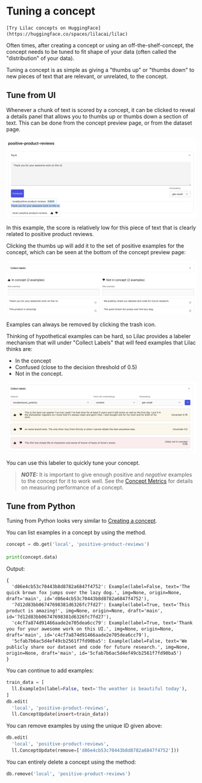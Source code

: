 # Tuning a concept

```{tip}
[Try Lilac concepts on HuggingFace](https://huggingface.co/spaces/lilacai/lilac)
```

Often times, after creating a concept or using an off-the-shelf-concept, the concept needs to be
tuned to fit shape of your data (often called the "distribution" of your data).

Tuning a concept is as simple as giving a "thumbs up" or "thumbs down" to new pieces of text that
are relevant, or unrelated, to the concept.

## Tune from UI

Whenever a chunk of text is scored by a concept, it can be clicked to reveal a details panel that
allows you to thumbs up or thumbs down a section of text. This can be done from the concept preview
page, or from the dataset page.

<img src="../_static/concepts/concept_tune.png"></img>

In this example, the score is relatively low for this piece of text that is clearly related to
positive product reviews.

Clicking the thumbs up will add it to the set of positive examples for the concept, which can be
seen at the bottom of the concept preview page:

<img src="../_static/concepts/concept_labels.png"></img>

Examples can always be removed by clicking the trash icon.

Thinking of hypothetical examples can be hard, so Lilac provides a labeler mechanism that will under
"Collect Labels" that will feed examples that Lilac thinks are:

- In the concept
- Confused (close to the decision threshold of 0.5)
- Not in the concept.

<img src="../_static/concepts/concept_labeler.png"></img>

You can use this labeler to quickly tune your concept.

> **_NOTE:_** It is important to give enough positive and _negative_ examples to the concept for it
> to work well. See the [Concept Metrics](concept_metrics.md) for details on measuring performance
> of a concept.

## Tune from Python

Tuning from Python looks very similar to [Creating a concept](concept_create.md#create-from-python).

You can list examples in a concept by using the [](DiskConceptDB.get) method.

```python
concept = db.get('local', 'positive-product-reviews')

print(concept.data)
```

Output:

```
{
  'd86e4cb53c70443b8d8782a6847f4752': Example(label=False, text='The quick brown fox jumps over the lazy dog.', img=None, origin=None, draft='main', id='d86e4cb53c70443b8d8782a6847f4752'),
  '7d12d83bb06747698381d6326fc7fd27': Example(label=True, text='This product is amazing!', img=None, origin=None, draft='main', id='7d12d83bb06747698381d6326fc7fd27'),
  'c4cf7a874d91466aade2e705dea6cc79': Example(label=True, text='Thank you for your awesome work on this UI.', img=None, origin=None, draft='main', id='c4cf7a874d91466aade2e705dea6cc79'),
  '5cfab7b6ac5d4ef49cb2561f7fd90ba5': Example(label=False, text='We publicly share our dataset and code for future research.', img=None, origin=None, draft='main', id='5cfab7b6ac5d4ef49cb2561f7fd90ba5')
}
```

You can continue to add examples:

```python
train_data = [
  ll.ExampleIn(label=False, text='The weather is beautiful today'),
]
db.edit(
  'local', 'positive-product-reviews',
  ll.ConceptUpdate(insert=train_data))
```

You can remove examples by using the unique ID given above:

```python
db.edit(
  'local', 'positive-product-reviews',
  ll.ConceptUpdate(remove=['d86e4cb53c70443b8d8782a6847f4752']))
```

You can entirely delete a concept using the [](DiskConceptDB.remove) method:

```python
db.remove('local', 'positive-product-reviews')
```
